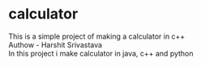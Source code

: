 # calculator
This is a simple project of making a calculator in c++
<br>
Authow - Harshit Srivastava
<br>
In this project i make calculator in java, c++ and python 